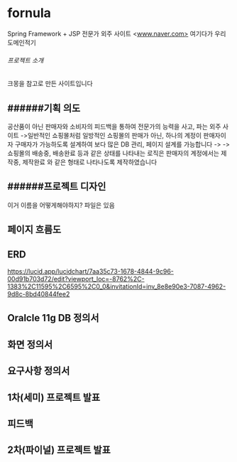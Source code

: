 # fornula
Spring Framework + JSP 전문가 외주 사이트
<www.naver.com> 여기다가 우리 도메인적기

###### 프로젝트 소개
크몽을 참고로 만든 사이트입니다 


######기획 의도
- 
공산품이 아닌 판매자와 소비자의 피드백을 통하여 전문가의 능력을 사고, 파는 외주 사이트
->일반적인 쇼핑몰처럼 일방적인 쇼핑몰의 판매가 아닌, 하나의 계정이 판매자이자 구매자가 가능하도록 설계하여 보다 많은 DB 관리, 페이지 설계를 가능합니다
-> ->쇼핑몰의 배송중, 배송완료 등과 같은 상태를 나타내는 로직은 판매자의 계정에서는 제작중, 제작완료 와 같은 형태로 나타나도록 제작하였습니다


######프로젝트 디자인
-
이거 이름을 어떻게해야하지? 파일은 있음 

페이지 흐름도
- 


ERD 
- 
https://lucid.app/lucidchart/7aa35c73-1678-4844-9c96-00d91b703d72/edit?viewport_loc=-8762%2C-1383%2C11595%2C6595%2C0_0&invitationId=inv_8e8e90e3-7087-4962-9d8c-8bd40844fee2

Oralcle 11g DB 정의서
- 

화면 정의서
- 

요구사항 정의서
- 

1차(세미) 프로젝트 발표
- 

피드백
- 

2차(파이널) 프로젝트 발표
- 
